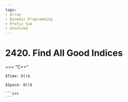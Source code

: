```yaml
---
tags:
- Array
- Dynamic Programming
- Prefix Sum
- Unsolved
---
```



# 2420. Find All Good Indices

=== "C++"

    $Time: O()$

    $Space: O()$

    ```c++
    ```